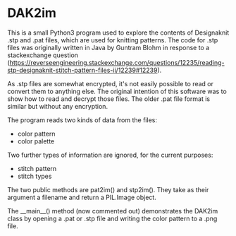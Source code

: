 # DAK2im

This is a small Python3 program used to explore the contents of Designaknit .stp and .pat files, which are used for knitting patterns. The code for .stp files was originally written in Java by Guntram Blohm in response to a stackexchange question (https://reverseengineering.stackexchange.com/questions/12235/reading-stp-designaknit-stitch-pattern-files-ii/12239#12239).

As .stp files are somewhat encrypted, it's not easily possible to read or convert them to anything else. 
The original intention of this software was to show how to read and decrypt those files. The older .pat file format is similar but without any encryption.

The program reads two kinds of data from the files:

* color pattern
* color palette

Two further types of information are ignored, for the current purposes:

* stitch pattern
* stitch types

The two public methods are pat2im() and stp2im(). They take as their argument a filename and return a PIL.Image object. 

The \_\_main\_\_() method (now commented out) demonstrates the DAK2im class by opening a .pat or .stp file and writing the color pattern to a .png file.